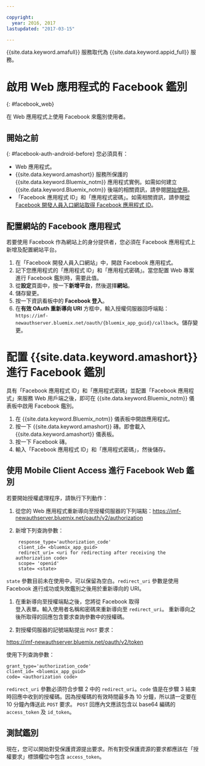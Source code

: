 ```yaml
---

copyright:
  year: 2016, 2017
lastupdated: "2017-03-15"

---
```


{{site.data.keyword.amafull}} 服務取代為 {{site.data.keyword.appid_full}} 服務。

# 啟用 Web 應用程式的 Facebook 鑑別
{: #facebook_web}

在 Web 應用程式上使用 Facebook 來鑑別使用者。

## 開始之前
{: #facebook-auth-android-before}
您必須具有：
* Web 應用程式。  
* {{site.data.keyword.amashort}} 服務所保護的 {{site.data.keyword.Bluemix_notm}} 應用程式實例。如需如何建立 {{site.data.keyword.Bluemix_notm}} 後端的相關資訊，請參閱[開始使用](index.html)。
* 「Facebook 應用程式 ID」和「應用程式密碼」。如需相關資訊，請參閱[從 Facebook 開發人員入口網站取得 Facebook 應用程式 ID](https://console.{DomainName}/docs/services/mobileaccess/facebook-auth-overview.html#facebook-appID)。


## 配置網站的 Facebook 應用程式
若要使用 Facebook 作為網站上的身分提供者，您必須在 Facebook 應用程式上新增及配置網站平台。

1. 在「Facebook 開發人員入口網站」中，開啟 Facebook 應用程式。
1. 記下您應用程式的「應用程式 ID」和「應用程式密碼」。當您配置 Web 專案進行 Facebook 鑑別時，需要此值。
1. 從**設定**頁面中，按一下**新增平台**，然後選擇**網站**。
1. 儲存變更。
1. 按一下資訊看板中的 **Facebook 登入**。
1. 在**有效 OAuth 重新導向 URI** 方框中，輸入授權伺服器回呼端點：`https://imf-newauthserver.bluemix.net/oauth/{bluemix_app_guid}/callback`。儲存變更。




# 配置 {{site.data.keyword.amashort}} 進行 Facebook 鑑別
具有「Facebook 應用程式 ID」和「應用程式密碼」並配置「Facebook 應用程式」來服務 Web 用戶端之後，即可在 {{site.data.keyword.Bluemix_notm}} 儀表板中啟用 Facebook 鑑別。

1. 在 {{site.data.keyword.Bluemix_notm}} 儀表板中開啟應用程式。
1. 按一下 {{site.data.keyword.amashort}} 磚。即會載入 {{site.data.keyword.amashort}} 儀表板。
1. 按一下 Facebook 磚。
1. 輸入「Facebook 應用程式 ID」和「應用程式密碼」，然後儲存。




## 使用 Mobile Client Access 進行 Facebook Web 鑑別

若要開始授權處理程序，請執行下列動作：

1. 從您的 Web 應用程式重新導向至授權伺服器的下列端點：https://imf-newauthserver.bluemix.net/oauth/v2/authorization

1. 新增下列查詢參數：
   ```
    response_type='authorization_code'
    client_id= <bluemix_app_guid>
    redirect_uri= <uri for redirecting after receiving the authorization code>
    scope= 'openid'
    state= <state>
    ```


  `state` 參數目前未在使用中，可以保留為空白。`redirect_uri` 參數是使用 Facebook 進行成功或失敗鑑別之後用於重新導向的 URI。

1. 在重新導向至授權端點之後，您將從 Facebook 取得      
   登入表單。輸入使用者名稱和密碼來重新導向至 `redirect_uri`。
   重新導向之後所取得的回應包含要求查詢參數中的授權碼。

1. 對授權伺服器的記號端點提出 `POST` 要求：

  https://imf-newauthserver.bluemix.net/oauth/v2/token

  使用下列查詢參數：
  ```
  grant_type='authorization_code'
  client_id= <bluemix_app_guid>
  code= <authorization code>
  ```
`redirect_uri` 參數必須符合步驟 2 中的 `redirect_uri`。`code` 值是在步驟 3 結束時回應中收到的授權碼。因為授權碼的有效時間最多為 10 分鐘，所以請一定要在 10 分鐘內傳送此 `POST` 要求。  `POST` 回應內文應該包含以 base64 編碼的 `access_token` 及 `id_token`。

## 測試鑑別
現在，您可以開始對受保護資源提出要求。所有對受保護資源的要求都應該在「授權要求」標頭欄位中包含 `access_token`。
